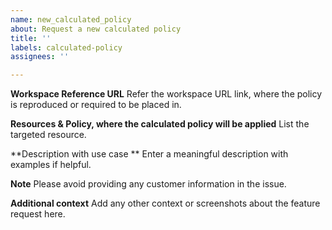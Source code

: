 ```yaml
---
name: new_calculated_policy
about: Request a new calculated policy
title: ''
labels: calculated-policy
assignees: ''

---
```


**Workspace Reference URL**
Refer the workspace URL link, where the policy is reproduced or required to be placed in.

**Resources & Policy, where the calculated policy will be applied**
List the targeted resource.

**Description with use case **
Enter a meaningful description with examples if helpful.

**Note**
Please avoid providing any customer information in the issue.

**Additional context**
Add any other context or screenshots about the feature request here.
